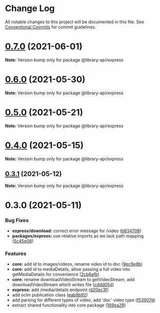 # Change Log

All notable changes to this project will be documented in this file.
See [Conventional Commits](https://conventionalcommits.org) for commit guidelines.

# [0.7.0](https://github.com/BenShelton/library-api/compare/v0.6.2...v0.7.0) (2021-06-01)

**Note:** Version bump only for package @library-api/express





# [0.6.0](https://github.com/BenShelton/library-api/compare/v0.5.0...v0.6.0) (2021-05-30)

**Note:** Version bump only for package @library-api/express





# [0.5.0](https://github.com/BenShelton/library-api/compare/v0.4.0...v0.5.0) (2021-05-21)

**Note:** Version bump only for package @library-api/express





# [0.4.0](https://github.com/BenShelton/library-api/compare/v0.3.1...v0.4.0) (2021-05-15)

**Note:** Version bump only for package @library-api/express





## [0.3.1](https://github.com/BenShelton/library-api/compare/v0.3.0...v0.3.1) (2021-05-12)

**Note:** Version bump only for package @library-api/express





# 0.3.0 (2021-05-11)


### Bug Fixes

* **express/download:** correct error message for /video ([b634708](https://github.com/BenShelton/library-api/commit/b63470844fdd5e340ec5ab427df1339b9b00780b))
* **packages/express:** use relative imports as we lack path mapping ([5c45e08](https://github.com/BenShelton/library-api/commit/5c45e0894830cc3f42fd3c2d4170e81d46b9a0f8))


### Features

* **core:** add id to images/videos, rename video id to doc ([9ec9e8b](https://github.com/BenShelton/library-api/commit/9ec9e8ba6608a4234aab6183b81e87a7c0b0950d))
* **core:** add id to mediaDetails, allow passing a full video into getMediaDetails for convenience ([2cb6afb](https://github.com/BenShelton/library-api/commit/2cb6afb4e34b46127ccd53a74d588e27258b5495))
* **core:** rename downloadVideoStream to getVideoStream, add downloadVideoStream which writes file ([cddd05d](https://github.com/BenShelton/library-api/commit/cddd05df59e6595cc446bdf590ae1643ae09ee99))
* **express:** add /media/details endpoint ([d20ec3f](https://github.com/BenShelton/library-api/commit/d20ec3fb9ffd5affc894f618014a8a23eb3b973e))
* add oclm publication class ([eab8b92](https://github.com/BenShelton/library-api/commit/eab8b926d2d0457890ffeaad5821a56dc27dc1cc))
* add parsing for different types of video, add 'doc' video type ([f53907d](https://github.com/BenShelton/library-api/commit/f53907d01eb7b234bf048696f2f9135e94580306))
* extract shared functionality into core package ([169ea29](https://github.com/BenShelton/library-api/commit/169ea29eacf0048d2de3e0b8101372531fdc24fe))
